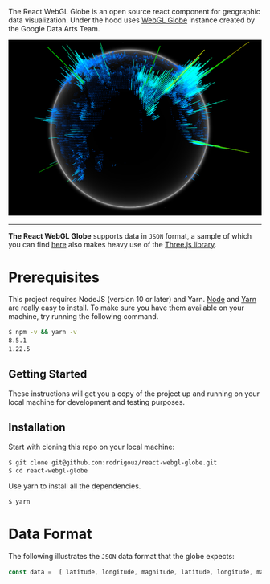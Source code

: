 The React WebGL Globe is an open source react component  for geographic data visualization. Under the hood uses [WebGL Globe](https://github.com/sw-yx/react-typescript-cheatsheet/) instance created by the Google Data Arts Team. 

![](./globe.png)

----

**The React WebGL Globe** supports data in `JSON` format, a sample of which you can find [here](https://github.com/dataarts/webgl-globe/blob/master/globe/population909500.json) also makes heavy use of the [Three.js library](https://github.com/mrdoob/three.js/).




# Prerequisites

This project requires NodeJS (version 10 or later) and Yarn.
[Node](http://nodejs.org/) and [Yarn](https://yarnpkg.com/) are really easy to install.
To make sure you have them available on your machine,
try running the following command.

```sh
$ npm -v && yarn -v
8.5.1
1.22.5
```

## Getting Started

These instructions will get you a copy of the project up and running on your local machine for development and testing purposes.

## Installation

Start with cloning this repo on your local machine:

```sh
$ git clone git@github.com:rodrigouz/react-webgl-globe.git
$ cd react-webgl-globe
```
Use yarn to install all the dependencies.
```sh
$ yarn 
```

# Data Format

The following illustrates the `JSON` data format that the globe expects:

```javascript
const data =  [ latitude, longitude, magnitude, latitude, longitude, magnitude, ... ];
```